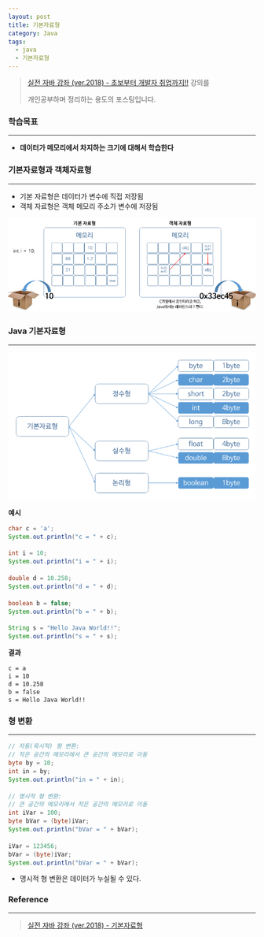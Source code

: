 ```yaml
---
layout: post
title: 기본자료형
category: Java
tags:
  - java
  - 기본자료형
---
```




> [실전 자바 강좌 (ver.2018) - 초보부터 개발자 취업까지!!](https://www.inflearn.com/course/%EC%8B%A4%EC%A0%84-%EC%9E%90%EB%B0%94_java-renew/) 강의를
>
> 개인공부하며 정리하는 용도의 포스팅입니다.



### 학습목표

---

- **데이터가 메모리에서 차지하는 크기에 대해서 학습한다**



### 기본자료형과 객체자료형

---

- 기본 자료형은 데이터가 변수에 직접 저장됨
- 객체 자료형은 객체 메모리 주소가 변수에 저장됨

![기본자료형](/assets/Java/기본자료형.png)





### Java 기본자료형

---

![기본자료형2](/assets/Java/기본자료형2.png)



**예시**

```java
char c = 'a';
System.out.println("c = " + c);

int i = 10;
System.out.println("i = " + i);

double d = 10.258;
System.out.println("d = " + d);

boolean b = false;
System.out.println("b = " + b);

String s = "Hello Java World!!";
System.out.println("s = " + s);
```



**결과**

```
c = a
i = 10
d = 10.258
b = false
s = Hello Java World!!
```





### 형 변환

---

```java
// 자동(묵시적) 형 변환:
// 작은 공간의 메모리에서 큰 공간의 메모리로 이동
byte by = 10;
int in = by;
System.out.println("in = " + in);

// 명시적 형 변환:
// 큰 공간의 메모리에서 작은 공간의 메모리로 이동
int iVar = 100;
byte bVar = (byte)iVar;
System.out.println("bVar = " + bVar);

iVar = 123456;
bVar = (byte)iVar;
System.out.println("bVar = " + bVar);
```

- 명시적 형 변환은 데이터가 누실될 수 있다.



### Reference

---

> [실전 자바 강좌 (ver.2018) - 기본자료형](https://www.inflearn.com/course/%EC%8B%A4%EC%A0%84-%EC%9E%90%EB%B0%94_java-renew/%EA%B8%B0%EB%B3%B8%EC%9E%90%EB%A3%8C%ED%98%95-2/)

